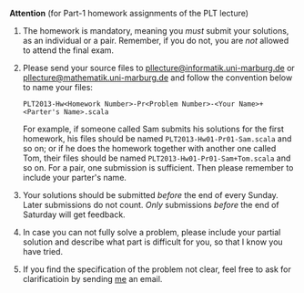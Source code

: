 **Attention** (for Part-1 homework assignments of the PLT lecture)

1. The homework is mandatory, meaning you _must_ submit your solutions, as an
   individual or a pair.  Remember, if you do not, you are _not_ allowed to
   attend the final exam.

2. Please send your source files to <pllecture@informatik.uni-marburg.de> or
   <pllecture@mathematik.uni-marburg.de> and follow the convention below to
   name your files:

    ```
    PLT2013-Hw<Homework Number>-Pr<Problem Number>-<Your Name>+<Parter's Name>.scala
    ```

    For example, if someone called Sam submits his solutions for the first
    homework, his files should be named `PLT2013-Hw01-Pr01-Sam.scala` and so
    on; or if he does the homework together with another one called Tom, their
    files should be named `PLT2013-Hw01-Pr01-Sam+Tom.scala` and so on.  For a
    pair, one submission is sufficient.  Then please remember to include your
    parter's name.

3. Your solutions should be submitted _before_ the end of every Sunday.  Later
   submissions do not count.  _Only_ submissions _before_ the end of Saturday
   will get feedback. 

4. In case you can not fully solve a problem, please include your partial
   solution and describe what part is difficult for you, so that I know you
   have tried.

5. If you find the specification of the problem not clear, feel free to ask for
   clarificatioin by sending
   <a href="mailto:day@informatik.uni-marbug.de">me</a> an email.

